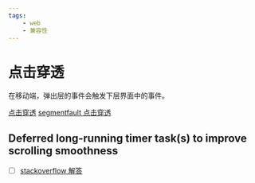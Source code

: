 ```yaml
---
tags:
    - web
    - 兼容性     
---
```


# 点击穿透
在移动端，弹出层的事件会触发下层界面中的事件。

[点击穿透](http://www.tuicool.com/articles/6NfaUnM)
[segmentfault 点击穿透](https://segmentfault.com/a/1190000003848737)




## Deferred long-running timer task(s) to improve scrolling smoothness
    
* [ ] [stackoverflow 解答](https://stackoverflow.com/questions/37367200/deferred-long-running-timer-tasks-to-improve-scrolling-smoothness)
